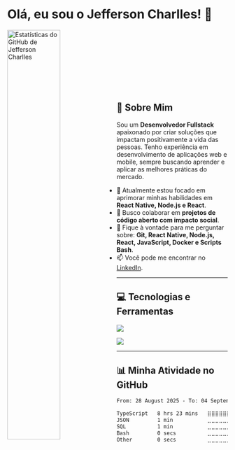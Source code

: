 # Olá, eu sou o Jefferson Charlles! 👋

<a href="https://www.linkedin.com/in/jeffersoncharlles/">
  <img align="left" src="https://github-readme-stats.vercel.app/api?username=jeffersoncharlles&show_icons=true&theme=dark&include_all_commits=true&rank_icon=github" alt="Estatísticas do GitHub de Jefferson Charlles" width="49%"/>
</a>

<br><br><br><br><br><br><br><br>

## 🚀 Sobre Mim

Sou um **Desenvolvedor Fullstack** apaixonado por criar soluções que impactam positivamente a vida das pessoas. Tenho experiência em desenvolvimento de aplicações web e mobile, sempre buscando aprender e aplicar as melhores práticas do mercado.

- 🌱 Atualmente estou focado em aprimorar minhas habilidades em **React Native, Node.js e React**.
- 👯 Busco colaborar em **projetos de código aberto com impacto social**.
- 💬 Fique à vontade para me perguntar sobre: **Git, React Native, Node.js, React, JavaScript, Docker e Scripts Bash**.
- 📫 Você pode me encontrar no [LinkedIn](https://www.linkedin.com/in/jeffersoncharlles/).

---

## 💻 Tecnologias e Ferramentas

<p align="left">
<!--   <a href="https://skillicons.dev"> -->
  <a href="https://go-skill-icons.vercel.app/">
    <img src="https://skillicons.dev/icons?i=react,vite,tailwind,styledcomponents,nextjs,nodejs,ts,js,express,regex,docker,vercel,git,bash,vscode" />
  </a>
</p>
<p align="left">
  <a href="https://go-skill-icons.vercel.app/">
    <img
      src="https://go-skill-icons.vercel.app/api/icons?i=api,jwt,apple,authjs,clerk,prisma,drizzle,reactnative,expo,ffmpeg,framer,gsap,mysql,mongodb,postgresql"
    />
  </a>
</p>

---

## 📊 Minha Atividade no GitHub

<!--START_SECTION:waka-->

```txt
From: 28 August 2025 - To: 04 September 2025

TypeScript   8 hrs 23 mins   ⣿⣿⣿⣿⣿⣿⣿⣿⣿⣿⣿⣿⣿⣿⣿⣿⣿⣿⣿⣿⣿⣿⣿⣿⣷   99.50 %
JSON         1 min           ⣀⣀⣀⣀⣀⣀⣀⣀⣀⣀⣀⣀⣀⣀⣀⣀⣀⣀⣀⣀⣀⣀⣀⣀⣀   00.23 %
SQL          1 min           ⣀⣀⣀⣀⣀⣀⣀⣀⣀⣀⣀⣀⣀⣀⣀⣀⣀⣀⣀⣀⣀⣀⣀⣀⣀   00.21 %
Bash         0 secs          ⣀⣀⣀⣀⣀⣀⣀⣀⣀⣀⣀⣀⣀⣀⣀⣀⣀⣀⣀⣀⣀⣀⣀⣀⣀   00.03 %
Other        0 secs          ⣀⣀⣀⣀⣀⣀⣀⣀⣀⣀⣀⣀⣀⣀⣀⣀⣀⣀⣀⣀⣀⣀⣀⣀⣀   00.02 %
```

<!--END_SECTION:waka-->
